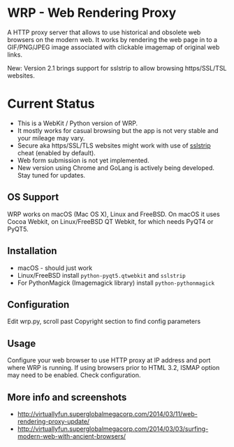 # WRP - Web Rendering Proxy
A HTTP proxy server that allows to use historical and obsolete web browsers on the modern web. It works by rendering the web page in to a GIF/PNG/JPEG image associated with clickable imagemap of original web links.

New: Version 2.1 brings support for sslstrip to allow browsing https/SSL/TSL websites.


# Current Status

* This is a WebKit / Python version of WRP.
* It mostly works for casual browsing but the app is not very stable and your mileage may vary. 
* Secure aka https/SSL/TLS websites might work with use of [sslstrip](https://moxie.org/software/sslstrip/) cheat (enabled by default).
* Web form submission is not yet implemented.
* New version using Chrome and GoLang is actively being developed. Stay tuned for updates.

## OS Support
WRP works on macOS (Mac OS X), Linux and FreeBSD. On macOS it uses Cocoa Webkit, on Linux/FreeBSD QT Webkit, for which needs PyQT4 or PyQT5.

## Installation
* macOS - should just work
* Linux/FreeBSD install `python-pyqt5.qtwebkit` and `sslstrip`
* For PythonMagick (Imagemagick library) install `python-pythonmagick`

## Configuration
Edit wrp.py, scroll past Copyright section to find config parameters

## Usage 
Configure your web browser to use HTTP proxy at IP address and port where WRP is running. If using browsers prior to HTML 3.2, ISMAP option may need to be enabled. Check configuration.

## More info and screenshots
* http://virtuallyfun.superglobalmegacorp.com/2014/03/11/web-rendering-proxy-update/
* http://virtuallyfun.superglobalmegacorp.com/2014/03/03/surfing-modern-web-with-ancient-browsers/

